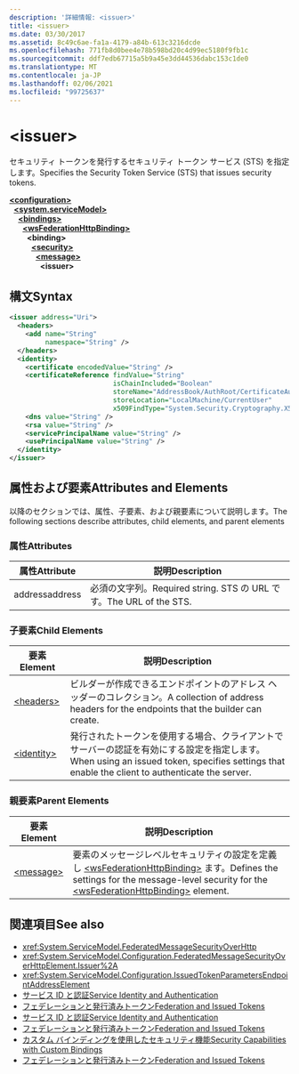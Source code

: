 ```yaml
---
description: '詳細情報: <issuer>'
title: <issuer>
ms.date: 03/30/2017
ms.assetid: 8c49c6ae-fa1a-4179-a84b-613c3216dcde
ms.openlocfilehash: 771fb8d0bee4e78b598bd20c4d99ec5180f9fb1c
ms.sourcegitcommit: ddf7edb67715a5b9a45e3dd44536dabc153c1de0
ms.translationtype: MT
ms.contentlocale: ja-JP
ms.lasthandoff: 02/06/2021
ms.locfileid: "99725637"
---
```

# \<issuer>

<span data-ttu-id="8f8a9-102">セキュリティ トークンを発行するセキュリティ トークン サービス (STS) を指定します。</span><span class="sxs-lookup"><span data-stu-id="8f8a9-102">Specifies the Security Token Service (STS) that issues security tokens.</span></span>  
  
[**\<configuration>**](../configuration-element.md)\
&nbsp;&nbsp;[**\<system.serviceModel>**](system-servicemodel.md)\
&nbsp;&nbsp;&nbsp;&nbsp;[**\<bindings>**](bindings.md)\
&nbsp;&nbsp;&nbsp;&nbsp;&nbsp;&nbsp;[**\<wsFederationHttpBinding>**](wsfederationhttpbinding.md)\
&nbsp;&nbsp;&nbsp;&nbsp;&nbsp;&nbsp;&nbsp;&nbsp;**\<binding>**\
&nbsp;&nbsp;&nbsp;&nbsp;&nbsp;&nbsp;&nbsp;&nbsp;&nbsp;&nbsp;[**\<security>**](security-of-wsfederationhttpbinding.md)\
&nbsp;&nbsp;&nbsp;&nbsp;&nbsp;&nbsp;&nbsp;&nbsp;&nbsp;&nbsp;&nbsp;&nbsp;[**\<message>**](message-element-of-wsfederationhttpbinding.md)\
&nbsp;&nbsp;&nbsp;&nbsp;&nbsp;&nbsp;&nbsp;&nbsp;&nbsp;&nbsp;&nbsp;&nbsp;&nbsp;&nbsp;**\<issuer>**  
  
## <a name="syntax"></a><span data-ttu-id="8f8a9-103">構文</span><span class="sxs-lookup"><span data-stu-id="8f8a9-103">Syntax</span></span>  
  
```xml  
<issuer address="Uri">
  <headers>
    <add name="String"
         namespace="String" />
  </headers>
  <identity>
    <certificate encodedValue="String" />
    <certificateReference findValue="String"
                          isChainIncluded="Boolean"
                          storeName="AddressBook/AuthRoot/CertificateAuthority/Disallowed/My/Root/TrustedPeople/TrustedPublisher"
                          storeLocation="LocalMachine/CurrentUser"
                          x509FindType="System.Security.Cryptography.X509certificates.X509findtype" />
    <dns value="String" />
    <rsa value="String" />
    <servicePrincipalName value="String" />
    <usePrincipalName value="String" />
  </identity>
</issuer>
```  
  
## <a name="attributes-and-elements"></a><span data-ttu-id="8f8a9-104">属性および要素</span><span class="sxs-lookup"><span data-stu-id="8f8a9-104">Attributes and Elements</span></span>  

 <span data-ttu-id="8f8a9-105">以降のセクションでは、属性、子要素、および親要素について説明します。</span><span class="sxs-lookup"><span data-stu-id="8f8a9-105">The following sections describe attributes, child elements, and parent elements</span></span>  
  
### <a name="attributes"></a><span data-ttu-id="8f8a9-106">属性</span><span class="sxs-lookup"><span data-stu-id="8f8a9-106">Attributes</span></span>  
  
|<span data-ttu-id="8f8a9-107">属性</span><span class="sxs-lookup"><span data-stu-id="8f8a9-107">Attribute</span></span>|<span data-ttu-id="8f8a9-108">説明</span><span class="sxs-lookup"><span data-stu-id="8f8a9-108">Description</span></span>|  
|---------------|-----------------|  
|<span data-ttu-id="8f8a9-109">address</span><span class="sxs-lookup"><span data-stu-id="8f8a9-109">address</span></span>|<span data-ttu-id="8f8a9-110">必須の文字列。</span><span class="sxs-lookup"><span data-stu-id="8f8a9-110">Required string.</span></span> <span data-ttu-id="8f8a9-111">STS の URL です。</span><span class="sxs-lookup"><span data-stu-id="8f8a9-111">The URL of the STS.</span></span>|  
  
### <a name="child-elements"></a><span data-ttu-id="8f8a9-112">子要素</span><span class="sxs-lookup"><span data-stu-id="8f8a9-112">Child Elements</span></span>  
  
|<span data-ttu-id="8f8a9-113">要素</span><span class="sxs-lookup"><span data-stu-id="8f8a9-113">Element</span></span>|<span data-ttu-id="8f8a9-114">説明</span><span class="sxs-lookup"><span data-stu-id="8f8a9-114">Description</span></span>|  
|-------------|-----------------|  
|[\<headers>](headers-element.md)|<span data-ttu-id="8f8a9-115">ビルダーが作成できるエンドポイントのアドレス ヘッダーのコレクション。</span><span class="sxs-lookup"><span data-stu-id="8f8a9-115">A collection of address headers for the endpoints that the builder can create.</span></span>|  
|[\<identity>](identity.md)|<span data-ttu-id="8f8a9-116">発行されたトークンを使用する場合、クライアントでサーバーの認証を有効にする設定を指定します。</span><span class="sxs-lookup"><span data-stu-id="8f8a9-116">When using an issued token, specifies settings that enable the client to authenticate the server.</span></span>|  
  
### <a name="parent-elements"></a><span data-ttu-id="8f8a9-117">親要素</span><span class="sxs-lookup"><span data-stu-id="8f8a9-117">Parent Elements</span></span>  
  
|<span data-ttu-id="8f8a9-118">要素</span><span class="sxs-lookup"><span data-stu-id="8f8a9-118">Element</span></span>|<span data-ttu-id="8f8a9-119">説明</span><span class="sxs-lookup"><span data-stu-id="8f8a9-119">Description</span></span>|  
|-------------|-----------------|  
|[\<message>](message-element-of-wsfederationhttpbinding.md)|<span data-ttu-id="8f8a9-120">要素のメッセージレベルセキュリティの設定を定義し [\<wsFederationHttpBinding>](wsfederationhttpbinding.md) ます。</span><span class="sxs-lookup"><span data-stu-id="8f8a9-120">Defines the settings for the message-level security for the [\<wsFederationHttpBinding>](wsfederationhttpbinding.md) element.</span></span>|  
  
## <a name="see-also"></a><span data-ttu-id="8f8a9-121">関連項目</span><span class="sxs-lookup"><span data-stu-id="8f8a9-121">See also</span></span>

- <xref:System.ServiceModel.FederatedMessageSecurityOverHttp>
- <xref:System.ServiceModel.Configuration.FederatedMessageSecurityOverHttpElement.Issuer%2A>
- <xref:System.ServiceModel.Configuration.IssuedTokenParametersEndpointAddressElement>
- [<span data-ttu-id="8f8a9-122">サービス ID と認証</span><span class="sxs-lookup"><span data-stu-id="8f8a9-122">Service Identity and Authentication</span></span>](../../../wcf/feature-details/service-identity-and-authentication.md)
- [<span data-ttu-id="8f8a9-123">フェデレーションと発行済みトークン</span><span class="sxs-lookup"><span data-stu-id="8f8a9-123">Federation and Issued Tokens</span></span>](../../../wcf/feature-details/federation-and-issued-tokens.md)
- [<span data-ttu-id="8f8a9-124">サービス ID と認証</span><span class="sxs-lookup"><span data-stu-id="8f8a9-124">Service Identity and Authentication</span></span>](../../../wcf/feature-details/service-identity-and-authentication.md)
- [<span data-ttu-id="8f8a9-125">フェデレーションと発行済みトークン</span><span class="sxs-lookup"><span data-stu-id="8f8a9-125">Federation and Issued Tokens</span></span>](../../../wcf/feature-details/federation-and-issued-tokens.md)
- [<span data-ttu-id="8f8a9-126">カスタム バインディングを使用したセキュリティ機能</span><span class="sxs-lookup"><span data-stu-id="8f8a9-126">Security Capabilities with Custom Bindings</span></span>](../../../wcf/feature-details/security-capabilities-with-custom-bindings.md)
- [<span data-ttu-id="8f8a9-127">フェデレーションと発行済みトークン</span><span class="sxs-lookup"><span data-stu-id="8f8a9-127">Federation and Issued Tokens</span></span>](../../../wcf/feature-details/federation-and-issued-tokens.md)
